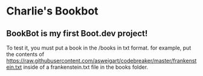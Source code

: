 # Charlie's Bookbot
## BookBot is my first Boot.dev project!

To test it, you must put a book in the /books in txt format.
for example, put the contents of https://raw.githubusercontent.com/asweigart/codebreaker/master/frankenstein.txt inside of a frankenstein.txt file in the books folder.